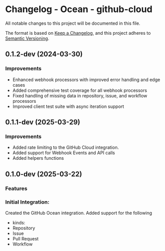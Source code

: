 # Changelog - Ocean - github-cloud

All notable changes to this project will be documented in this file.

The format is based on [Keep a Changelog](https://keepachangelog.com/en/1.0.0/),
and this project adheres to [Semantic Versioning](https://semver.org/spec/v2.0.0.html).

## 0.1.2-dev (2024-03-30)

### Improvements
- Enhanced webhook processors with improved error handling and edge cases
- Added comprehensive test coverage for all webhook processors
- Fixed handling of missing data in repository, issue, and workflow processors
- Improved client test suite with async iteration support

## 0.1.1-dev (2025-03-29)


### Improvements

- Added rate limiting to the GitHub Cloud integration.
- Added support for Webhook Events and API calls
- Added helpers functions

## 0.1.0-dev (2025-03-22)


### Features

### Initial Integration:
Created the GitHub Ocean integration.
Added support for the following 
- kinds:
- Repository
- Issue
- Pull Request
- Workflow
